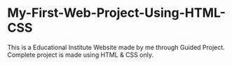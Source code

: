 # My-First-Web-Project-Using-HTML-CSS
This is a Educational Institute Website made by me through Guided Project. Complete project is made using HTML &amp; CSS only. 
